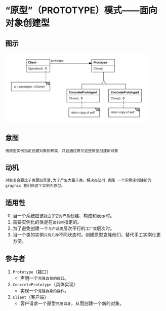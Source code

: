 # “原型”（PROTOTYPE）模式——面向对象创建型

## 图示

[<img src="./Img/Prototype.png" width="450"/>](Prototype.png)

## 意图
`用原型实例指定创建对象的种类，并且通过拷贝这些原型创建新对象`
## 动机
`对象复合要比子类更加灵活,为了产生大量子类。解决办法时 克隆 一个实例来创建新的graphic 我们称这个实例为原型。`   
## 适用性
0. 当一个系统应该`独立于它的产品`创建、构成和表示时。
1. 需要实例化的类是在`运行时`指定的。
2. 为了避免创建一个`与产品类`层次平行的`工厂类`层次时。
3. 当一个类的实例`只有几种`不同状态时。创建原型克隆他们，替代手工实例化更方便。
## 参与者
1. `Prototype`（接口）
    * 声明一个`克隆自身的接口`。
2. `ConcretePrototype`（具体实现）
    * 实现一个`克隆自身的操作`。
3. `Client`（客户端）
    * 客户请求一个原型`克隆自身`，从而创建一个新的对象。